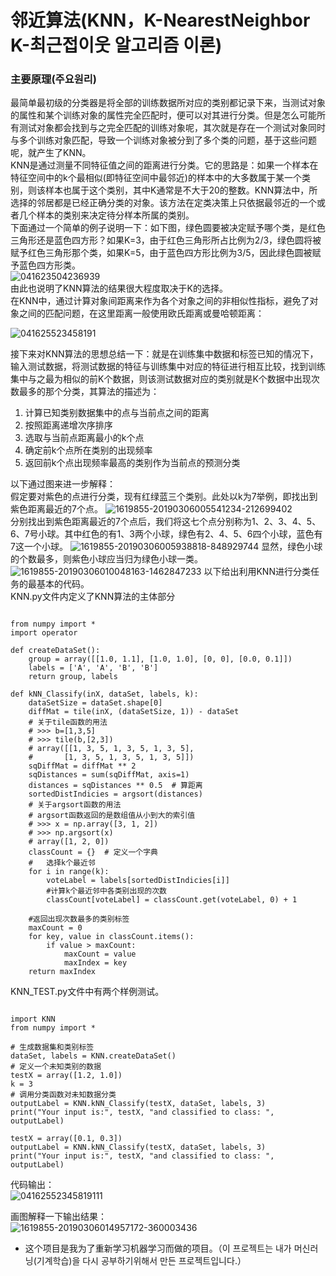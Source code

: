 # 邻近算法(KNN，K-NearestNeighbor K-최근접이웃 알고리즘 이론) 

### 主要原理(주요원리)
 最简单最初级的分类器是将全部的训练数据所对应的类别都记录下来，当测试对象的属性和某个训练对象的属性完全匹配时，便可以对其进行分类。但是怎么可能所有测试对象都会找到与之完全匹配的训练对象呢，其次就是存在一个测试对象同时与多个训练对象匹配，导致一个训练对象被分到了多个类的问题，基于这些问题呢，就产生了KNN。    
 KNN是通过测量不同特征值之间的距离进行分类。它的思路是：如果一个样本在特征空间中的k个最相似(即特征空间中最邻近)的样本中的大多数属于某一个类别，则该样本也属于这个类别，其中K通常是不大于20的整数。KNN算法中，所选择的邻居都是已经正确分类的对象。该方法在定类决策上只依据最邻近的一个或者几个样本的类别来决定待分样本所属的类别。   
下面通过一个简单的例子说明一下：如下图，绿色圆要被决定赋予哪个类，是红色三角形还是蓝色四方形？如果K=3，由于红色三角形所占比例为2/3，绿色圆将被赋予红色三角形那个类，如果K=5，由于蓝色四方形比例为3/5，因此绿色圆被赋予蓝色四方形类。   
![041623504236939](https://user-images.githubusercontent.com/60682087/113731162-837bff80-9733-11eb-9cd8-99333d8a9b30.jpg)   
由此也说明了KNN算法的结果很大程度取决于K的选择。   
在KNN中，通过计算对象间距离来作为各个对象之间的非相似性指标，避免了对象之间的匹配问题，在这里距离一般使用欧氏距离或曼哈顿距离：

![041625523458191](https://user-images.githubusercontent.com/60682087/113732306-727fbe00-9734-11eb-8612-25a5a7cbe022.jpg)

接下来对KNN算法的思想总结一下：就是在训练集中数据和标签已知的情况下，输入测试数据，将测试数据的特征与训练集中对应的特征进行相互比较，找到训练集中与之最为相似的前K个数据，则该测试数据对应的类别就是K个数据中出现次数最多的那个分类，其算法的描述为：

1. 计算已知类别数据集中的点与当前点之间的距离   
2. 按照距离递增次序排序   
3. 选取与当前点距离最小的k个点   
4. 确定前k个点所在类别的出现频率   
5. 返回前k个点出现频率最高的类别作为当前点的预测分类   

以下通过图来进一步解释：   
假定要对紫色的点进行分类，现有红绿蓝三个类别。此处以k为7举例，即找出到紫色距离最近的7个点。
![1619855-20190306005541234-212699402](https://user-images.githubusercontent.com/60682087/113733253-40229080-9735-11eb-85a5-6bc2da8ba927.jpg)   
分别找出到紫色距离最近的7个点后，我们将这七个点分别称为1、2、3、4、5、6、7号小球。其中红色的有1、3两个小球，绿色有2、4、5、6四个小球，蓝色有7这一个小球。
![1619855-20190306005938818-848929744](https://user-images.githubusercontent.com/60682087/113733432-6ba57b00-9735-11eb-8f84-4d5394ade8d3.jpg)
显然，绿色小球的个数最多，则紫色小球应当归为绿色小球一类。
![1619855-20190306010048163-1462847233](https://user-images.githubusercontent.com/60682087/113733618-98599280-9735-11eb-9810-095f08583717.jpg)
以下给出利用KNN进行分类任务的最基本的代码。   
KNN.py文件内定义了KNN算法的主体部分
<pre><code>
from numpy import *
import operator

def createDataSet():
    group = array([[1.0, 1.1], [1.0, 1.0], [0, 0], [0.0, 0.1]])
    labels = ['A', 'A', 'B', 'B']
    return group, labels
    
def kNN_Classify(inX, dataSet, labels, k):
    dataSetSize = dataSet.shape[0]
    diffMat = tile(inX, (dataSetSize, 1)) - dataSet
    # 关于tile函数的用法
    # >>> b=[1,3,5]
    # >>> tile(b,[2,3])
    # array([[1, 3, 5, 1, 3, 5, 1, 3, 5],
    #       [1, 3, 5, 1, 3, 5, 1, 3, 5]])
    sqDiffMat = diffMat ** 2
    sqDistances = sum(sqDiffMat, axis=1)
    distances = sqDistances ** 0.5  # 算距离
    sortedDistIndicies = argsort(distances)
    # 关于argsort函数的用法
    # argsort函数返回的是数组值从小到大的索引值
    # >>> x = np.array([3, 1, 2])
    # >>> np.argsort(x)
    # array([1, 2, 0])
    classCount = {}  # 定义一个字典
    #   选择k个最近邻
    for i in range(k):
        voteLabel = labels[sortedDistIndicies[i]]
        #计算k个最近邻中各类别出现的次数
        classCount[voteLabel] = classCount.get(voteLabel, 0) + 1

    #返回出现次数最多的类别标签
    maxCount = 0
    for key, value in classCount.items():
        if value > maxCount:
            maxCount = value
            maxIndex = key
    return maxIndex
</code></pre>
KNN_TEST.py文件中有两个样例测试。  
<pre><code>
import KNN
from numpy import *

# 生成数据集和类别标签
dataSet, labels = KNN.createDataSet()
# 定义一个未知类别的数据
testX = array([1.2, 1.0])
k = 3
# 调用分类函数对未知数据分类
outputLabel = KNN.kNN_Classify(testX, dataSet, labels, 3)
print("Your input is:", testX, "and classified to class: ", outputLabel)

testX = array([0.1, 0.3])
outputLabel = KNN.kNN_Classify(testX, dataSet, labels, 3)
print("Your input is:", testX, "and classified to class: ", outputLabel)
</code></pre>
代码输出：   
![04162552345819111](https://user-images.githubusercontent.com/60682087/113734852-a8be3d00-9736-11eb-919f-4671d043e627.JPG)

画图解释一下输出结果：   
![1619855-20190306014957172-360003436](https://user-images.githubusercontent.com/60682087/113735127-e9b65180-9736-11eb-8ed9-5a85f4b21f62.jpg)

- 这个项目是我为了重新学习机器学习而做的项目。（이 프로젝트는 내가 머신러닝(기계학습)을 다시 공부하기위해서 만든 프로젝트입니다.）
